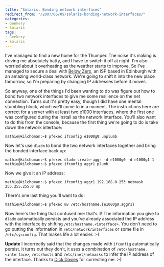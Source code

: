 ```yaml
---
title: "Solaris: Bonding network interfaces"
redirect_from: "/2007/06/09/solaris-bonding-network-interfaces/"
categories:
- Geekery
- Solaris
tags:
- Geekery
- Solaris
---
```

I've managed to find a new home for the Thumper.  The noise it's making is driving me absolutely batty, and I have to switch it off at night.  I'm also worried about it overheating as the weather starts to improve.  So I've managed to secure a deal with [Below Zero](http://belowzero.biz/), an ISP based in Edinburgh with an amazing world-class network.  We're going to shift it into the new place tomorrow, so I'm preparing by changing IP addresses before it moves.

So anyway, one of the things I'd been wanting to do was figure out how to bond two network interfaces to give me some resilience on the net connection.  Turns out it's pretty easy, though I did have one mental stumbling block, which we'll come to in a moment. The instructions here are correct for a server with at least two e1000 interfaces, where the first one was configured during the install as the network interface.  You'll also want to do this from the console, because the first thing we're going to do is take down the network interface:

    mathie@kilchoman:~$ pfexec ifconfig e1000g0 unplumb

Now let's use `dladm` to bond the two network interfaces together and bring the bonded interface back up:

    mathie@kilchoman:~$ pfexec dladm create-aggr -d e1000g0 -d e1000g1 1
    mathie@kilchoman:~$ pfexec ifconfig aggr1 plumb

Now we give it an IP address:

    mathie@kilchoman:~$ pfexec ifconfig aggr1 192.168.0.253 netmask 255.255.255.0 up

There's one last thing you'll want to do:

    mathie@kilchoman:~$ pfexec mv /etc/hostname.{e1000g0,aggr1}

Now here's the thing that confused me: that's it!  The information you give to `dladm` automatically persists and you've already associated the IP address with the interface by shifting `/etc/hostname.<interface>`.  You don't need to go putting the information in `/etc/network/interfaces` or some file in `/etc/sysconfig`.  That makes life a lot easier. :-)

**Update** I incorrectly said that the changes made with `ifconfig` automatically persist.  It turns out they don't, it uses a combination of `/etc/hostname.<interface>`, `/etc/hosts` and `/etc/inet/netmasks` to infer the IP address of the interface.  Thanks to [Dick Davies](http://number9.hellooperator.net/) for correcting me. :-)
